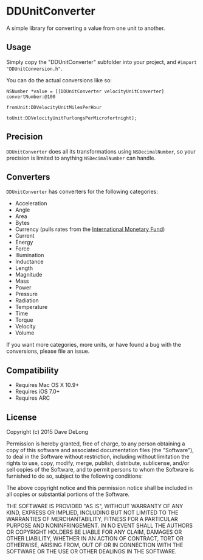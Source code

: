 # DDUnitConverter

A simple library for converting a value from one unit to another.

## Usage

Simply copy the "DDUnitConverter" subfolder into your project, and `#import "DDUnitConversion.h"`.

You can do the actual conversions like so:

	NSNumber *value = [[DDUnitConverter velocityUnitConverter] convertNumber:@100
                                                                    fromUnit:DDVelocityUnitMilesPerHour
                                                                      toUnit:DDVelocityUnitFurlongsPerMicrofortnight];
															   
## Precision

`DDUnitConverter` does all its transformations using `NSDecimalNumber`, so your precision is limited to anything `NSDecimalNumber` can handle.
															   
## Converters

`DDUnitConverter` has converters for the following categories:

- Acceleration
- Angle
- Area
- Bytes
- Currency (pulls rates from the [International Monetary Fund](http://imf.org))
- Current
- Energy
- Force
- Illumination
- Inductance
- Length
- Magnitude
- Mass
- Power
- Pressure
- Radiation
- Temperature
- Time
- Torque
- Velocity
- Volume

If you want more categories, more units, or have found a bug with the conversions, please file an issue.

## Compatibility

- Requires Mac OS X 10.9+
- Requires iOS 7.0+
- Requires ARC

## License

Copyright (c) 2015 Dave DeLong

Permission is hereby granted, free of charge, to any person obtaining a copy
of this software and associated documentation files (the "Software"), to deal
in the Software without restriction, including without limitation the rights
to use, copy, modify, merge, publish, distribute, sublicense, and/or sell
copies of the Software, and to permit persons to whom the Software is
furnished to do so, subject to the following conditions:

The above copyright notice and this permission notice shall be included in
all copies or substantial portions of the Software.

THE SOFTWARE IS PROVIDED "AS IS", WITHOUT WARRANTY OF ANY KIND, EXPRESS OR
IMPLIED, INCLUDING BUT NOT LIMITED TO THE WARRANTIES OF MERCHANTABILITY,
FITNESS FOR A PARTICULAR PURPOSE AND NONINFRINGEMENT. IN NO EVENT SHALL THE
AUTHORS OR COPYRIGHT HOLDERS BE LIABLE FOR ANY CLAIM, DAMAGES OR OTHER
LIABILITY, WHETHER IN AN ACTION OF CONTRACT, TORT OR OTHERWISE, ARISING FROM,
OUT OF OR IN CONNECTION WITH THE SOFTWARE OR THE USE OR OTHER DEALINGS IN
THE SOFTWARE.